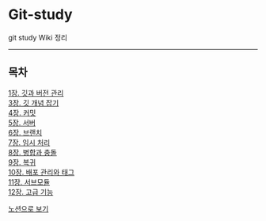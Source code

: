 # Git-study
git study Wiki 정리  

----

목차
----
[1장. 깃과 버전 관리](https://github.com/jsh9057/Git-study/wiki/1%EC%9E%A5.-%EA%B9%83%EA%B3%BC-%EB%B2%84%EC%A0%84-%EA%B4%80%EB%A6%AC)  
[3장. 깃 개념 잡기](https://github.com/jsh9057/Git-study/wiki/3%EC%9E%A5.-%EA%B9%83-%EA%B0%9C%EB%85%90-%EC%9E%A1%EA%B8%B0)  
[4장. 커밋](https://github.com/jsh9057/Git-study/wiki/4%EC%9E%A5.-%EC%BB%A4%EB%B0%8B)  
[5장. 서버](https://github.com/jsh9057/Git-study/wiki/5%EC%9E%A5.-%EC%84%9C%EB%B2%84)  
[6장. 브랜치](https://github.com/jsh9057/Git-study/wiki/6%EC%9E%A5.-%EB%B8%8C%EB%9E%9C%EC%B9%98)  
[7장. 임시 처리](https://github.com/jsh9057/Git-study/wiki/7%EC%9E%A5.-%EC%9E%84%EC%8B%9C-%EC%B2%98%EB%A6%AC)  
[8장. 병합과 충돌](https://github.com/jsh9057/Git-study/wiki/8%EC%9E%A5.-%EB%B3%91%ED%95%A9%EA%B3%BC-%EC%B6%A9%EB%8F%8C)  
[9장. 복귀](https://github.com/jsh9057/Git-study/wiki/9%EC%9E%A5.-%EB%B3%B5%EA%B7%80)  
[10장. 배포 관리와 태그](https://github.com/jsh9057/Git-study/wiki/10%EC%9E%A5.-%EB%B0%B0%ED%8F%AC-%EA%B4%80%EB%A6%AC%EC%99%80-%ED%83%9C%EA%B7%B8)  
[11장. 서브모듈](https://github.com/jsh9057/Git-study/wiki/11%EC%9E%A5.-%EC%84%9C%EB%B8%8C%EB%AA%A8%EB%93%88)  
[12장. 고급 기능](https://github.com/jsh9057/Git-study/wiki/12%EC%9E%A5.-%EA%B3%A0%EA%B8%89-%EA%B8%B0%EB%8A%A5)  

[노션으로 보기](https://wool-suit-475.notion.site/Git-e77ba62603fb4028b964aaf281000b78)
